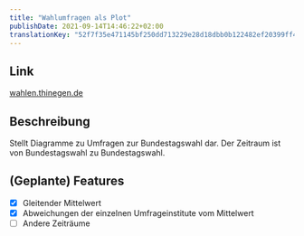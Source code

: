 ```yaml
---
title: "Wahlumfragen als Plot"
publishDate: 2021-09-14T14:46:22+02:00
translationKey: "52f7f35e471145bf250dd713229e28d18dbb0b122482ef20399ff499cce9d1f5"
---
```


## Link

[wahlen.thinegen.de](https://wahlen.thinegen.de)

## Beschreibung

Stellt Diagramme zu Umfragen zur Bundestagswahl dar. Der Zeitraum ist von Bundestagswahl zu Bundestagswahl.

## (Geplante) Features

- [X] Gleitender Mittelwert
- [X] Abweichungen der einzelnen Umfrageinstitute vom Mittelwert
- [ ] Andere Zeiträume